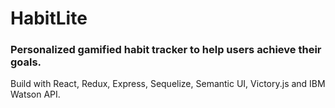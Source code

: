 # HabitLite

### Personalized gamified habit tracker to help users achieve their goals.

Build with React, Redux, Express, Sequelize, Semantic UI, Victory.js and IBM Watson API.

